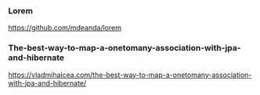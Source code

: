 ### Lorem
https://github.com/mdeanda/lorem

### The-best-way-to-map-a-onetomany-association-with-jpa-and-hibernate
https://vladmihalcea.com/the-best-way-to-map-a-onetomany-association-with-jpa-and-hibernate/